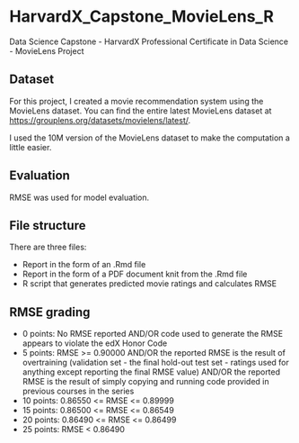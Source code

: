 # HarvardX_Capstone_MovieLens_R
Data Science Capstone - HarvardX Professional Certificate in Data Science - MovieLens Project

## Dataset
For this project, I created a movie recommendation system using the MovieLens dataset. You can find the entire latest MovieLens dataset at https://grouplens.org/datasets/movielens/latest/. 

I used the 10M version of the MovieLens dataset to make the computation a little easier.

## Evaluation
RMSE was used for model evaluation. 

## File structure
There are three files:
- Report in the form of an .Rmd file
- Report in the form of a PDF document knit from the .Rmd file
- R script that generates predicted movie ratings and calculates RMSE

## RMSE grading
- 0 points: No RMSE reported AND/OR code used to generate the RMSE appears to violate the edX Honor Code
- 5 points: RMSE >= 0.90000 AND/OR the reported RMSE is the result of overtraining (validation set - the final hold-out test set - ratings used for anything except reporting the final RMSE value) AND/OR the reported RMSE is the result of simply copying and running code provided in previous courses in the series
- 10 points: 0.86550 <= RMSE <= 0.89999
- 15 points: 0.86500 <= RMSE <= 0.86549
- 20 points: 0.86490 <= RMSE <= 0.86499
- 25 points: RMSE < 0.86490
